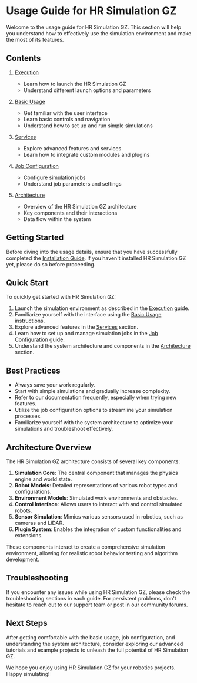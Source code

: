 # Usage Guide for HR Simulation GZ

Welcome to the usage guide for HR Simulation GZ. This section will help you understand how to effectively use the simulation environment and make the most of its features.

## Contents

1. [Execution](1-execute.md)
   - Learn how to launch the HR Simulation GZ
   - Understand different launch options and parameters

2. [Basic Usage](2-usage.md)
   - Get familiar with the user interface
   - Learn basic controls and navigation
   - Understand how to set up and run simple simulations

3. [Services](3-service.md)
   - Explore advanced features and services
   - Learn how to integrate custom modules and plugins

4. [Job Configuration](4-job.md)
   - Configure simulation jobs
   - Understand job parameters and settings

5. [Architecture](5-api_agent.md)
   - Overview of the HR Simulation GZ architecture
   - Key components and their interactions
   - Data flow within the system

## Getting Started

Before diving into the usage details, ensure that you have successfully completed the [Installation Guide](../2-install/README.md). If you haven't installed HR Simulation GZ yet, please do so before proceeding.

## Quick Start

To quickly get started with HR Simulation GZ:

1. Launch the simulation environment as described in the [Execution](1-execute.md) guide.
2. Familiarize yourself with the interface using the [Basic Usage](2-usage.md) instructions.
3. Explore advanced features in the [Services](3-service.md) section.
4. Learn how to set up and manage simulation jobs in the [Job Configuration](4-job.md) guide.
5. Understand the system architecture and components in the [Architecture](5-api_agent.md) section.

## Best Practices

- Always save your work regularly.
- Start with simple simulations and gradually increase complexity.
- Refer to our documentation frequently, especially when trying new features.
- Utilize the job configuration options to streamline your simulation processes.
- Familiarize yourself with the system architecture to optimize your simulations and troubleshoot effectively.

## Architecture Overview

The HR Simulation GZ architecture consists of several key components:

1. **Simulation Core**: The central component that manages the physics engine and world state.
2. **Robot Models**: Detailed representations of various robot types and configurations.
3. **Environment Models**: Simulated work environments and obstacles.
4. **Control Interface**: Allows users to interact with and control simulated robots.
5. **Sensor Simulation**: Mimics various sensors used in robotics, such as cameras and LiDAR.
6. **Plugin System**: Enables the integration of custom functionalities and extensions.

These components interact to create a comprehensive simulation environment, allowing for realistic robot behavior testing and algorithm development.

## Troubleshooting

If you encounter any issues while using HR Simulation GZ, please check the troubleshooting sections in each guide. For persistent problems, don't hesitate to reach out to our support team or post in our community forums.

## Next Steps

After getting comfortable with the basic usage, job configuration, and understanding the system architecture, consider exploring our advanced tutorials and example projects to unleash the full potential of HR Simulation GZ.

We hope you enjoy using HR Simulation GZ for your robotics projects. Happy simulating!